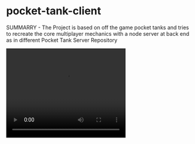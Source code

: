 # pocket-tank-client
SUMMARRY -
The Project is based on off the game pocket tanks and tries to recreate the core multiplayer mechanics with a node server at back end as
in different Pocket Tank Server Repository

<video width="320" height="240" controls>
  <source src="https://github.com/vijit101/pocket-tank-client/blob/master/Multiplayer.mp4" type="video/mp4">
</video>
